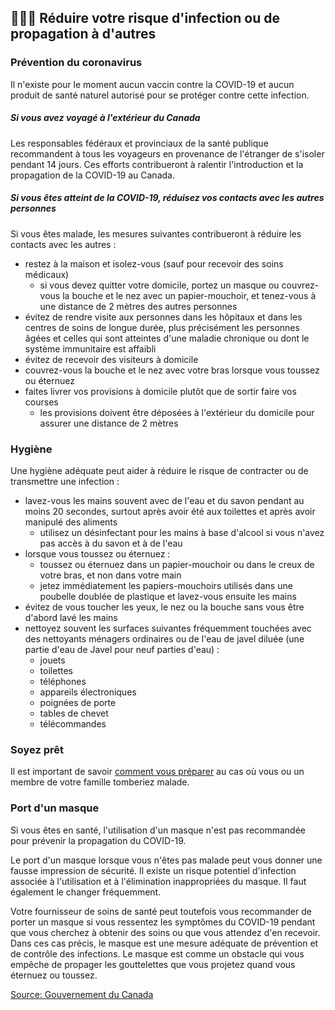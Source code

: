 ## 👨‍👩‍👧 Réduire votre risque d'infection ou de propagation à d'autres

### Prévention du coronavirus

Il n'existe pour le moment aucun vaccin contre la COVID-19 et aucun produit de santé naturel autorisé pour se protéger contre cette infection.

##### Si vous avez voyagé à l'extérieur du Canada

Les responsables fédéraux et provinciaux de la santé publique recommandent à tous les voyageurs en provenance de l'étranger de s'isoler pendant 14 jours. Ces efforts contribueront à ralentir l'introduction et la propagation de la COVID-19 au Canada.

##### Si vous êtes atteint de la COVID-19, réduisez vos contacts avec les autres personnes

Si vous êtes malade, les mesures suivantes contribueront à réduire les contacts avec les autres :

- restez à la maison et isolez-vous (sauf pour recevoir des soins médicaux)
  - si vous devez quitter votre domicile, portez un masque ou couvrez-vous la bouche et le nez avec un papier-mouchoir, et tenez-vous à une distance de 2 mètres des autres personnes
- évitez de rendre visite aux personnes dans les hôpitaux et dans les centres de soins de longue durée, plus précisément les personnes âgées et celles qui sont atteintes d'une maladie chronique ou dont le système immunitaire est affaibli
- évitez de recevoir des visiteurs à domicile
- couvrez-vous la bouche et le nez avec votre bras lorsque vous toussez ou éternuez
- faites livrer vos provisions à domicile plutôt que de sortir faire vos courses
  - les provisions doivent être déposées à l'extérieur du domicile pour assurer une distance de 2 mètres

### Hygiène

Une hygiène adéquate peut aider à réduire le risque de contracter ou de transmettre une infection :

- lavez-vous les mains souvent avec de l'eau et du savon pendant au moins 20 secondes, surtout après avoir été aux toilettes et après avoir manipulé des aliments
  - utilisez un désinfectant pour les mains à base d'alcool si vous n'avez pas accès à du savon et à de l'eau
- lorsque vous toussez ou éternuez :
  - toussez ou éternuez dans un papier-mouchoir ou dans le creux de votre bras, et non dans votre main
  - jetez immédiatement les papiers-mouchoirs utilisés dans une poubelle doublée de plastique et lavez-vous ensuite les mains
- évitez de vous toucher les yeux, le nez ou la bouche sans vous être d'abord lavé les mains
- nettoyez souvent les surfaces suivantes fréquemment touchées avec des nettoyants ménagers ordinaires ou de l'eau de javel diluée (une partie d'eau de Javel pour neuf parties d'eau) :
  - jouets
  - toilettes
  - téléphones
  - appareils électroniques
  - poignées de porte
  - tables de chevet
  - télécommandes

### Soyez prêt

Il est important de savoir [comment vous préparer](https://www.canada.ca/fr/sante-publique/services/maladies/2019-nouveau-coronavirus/preparation.html) au cas où vous ou un membre de votre famille tomberiez malade.

### Port d'un masque

Si vous êtes en santé, l'utilisation d'un masque n'est pas recommandée pour prévenir la propagation du COVID-19.

Le port d'un masque lorsque vous n'êtes pas malade peut vous donner une fausse impression de sécurité. Il existe un risque potentiel d'infection associée à l'utilisation et à l'élimination inappropriées du masque. Il faut également le changer fréquemment.

Votre fournisseur de soins de santé peut toutefois vous recommander de porter un masque si vous ressentez les symptômes du COVID-19 pendant que vous cherchez à obtenir des soins ou que vous attendez d'en recevoir. Dans ces cas précis, le masque est une mesure adéquate de prévention et de contrôle des infections. Le masque est comme un obstacle qui vous empêche de propager les gouttelettes que vous projetez quand vous éternuez ou toussez.

[Source: Gouvernement du Canada](https://www.canada.ca/en/public-health/services/diseases/2019-novel-coronavirus-infection/prevention-risks.html)
